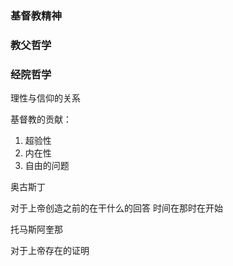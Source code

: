 ### 基督教精神
### 教父哲学
### 经院哲学

理性与信仰的关系

基督教的贡献：
1. 超验性
2. 内在性
3. 自由的问题

奥古斯丁

对于上帝创造之前的在干什么的回答
时间在那时在开始

托马斯阿奎那 

对于上帝存在的证明